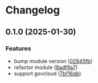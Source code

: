 # Changelog

## 0.1.0 (2025-01-30)


### Features

* bump module version ([02845fb](https://github.com/masterpointio/terraform-spacelift-events-collector-audit-trail/commit/02845fb66373aff2bccf41cdf192b38e8abdd065))
* refactor module ([8adf9a7](https://github.com/masterpointio/terraform-spacelift-events-collector-audit-trail/commit/8adf9a7c140bebb5213fe6a4a78340a0c1e76e60))
* support govcloud ([7bf16db](https://github.com/masterpointio/terraform-spacelift-events-collector-audit-trail/commit/7bf16db1089b02aab97d6efdaf8eb06e7f3f95e2))
